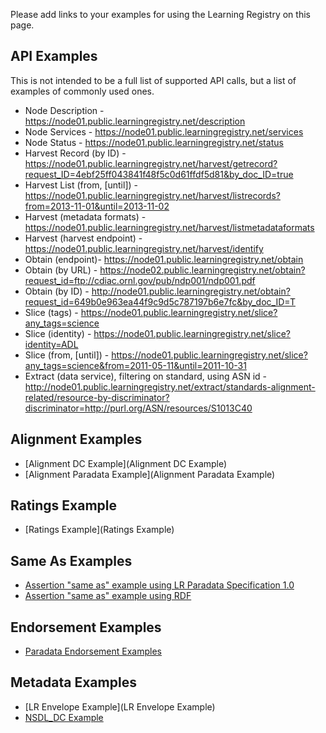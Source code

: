 Please add links to your examples for using the Learning Registry on this page.

## API Examples
This is not intended to be a full list of supported API calls, but a list of examples of commonly used ones.
* Node Description - https://node01.public.learningregistry.net/description
* Node Services - https://node01.public.learningregistry.net/services
* Node Status - https://node01.public.learningregistry.net/status
* Harvest Record (by ID) - https://node01.public.learningregistry.net/harvest/getrecord?request_ID=4ebf25ff043841f48f5c0d61ffdf5d81&by_doc_ID=true
* Harvest List (from, [until]) - https://node01.public.learningregistry.net/harvest/listrecords?from=2013-11-01&until=2013-11-02
* Harvest (metadata formats) - https://node01.public.learningregistry.net/harvest/listmetadataformats
* Harvest (harvest endpoint) - https://node01.public.learningregistry.net/harvest/identify
* Obtain (endpoint)- https://node01.public.learningregistry.net/obtain
* Obtain (by URL) - https://node02.public.learningregistry.net/obtain?request_id=ftp://cdiac.ornl.gov/pub/ndp001/ndp001.pdf
* Obtain (by ID) - http://node01.public.learningregistry.net/obtain?request_id=649b0e963ea44f9c9d5c787197b6e7fc&by_doc_ID=T
* Slice (tags) - https://node01.public.learningregistry.net/slice?any_tags=science
* Slice (identity) - https://node01.public.learningregistry.net/slice?identity=ADL
* Slice (from, [until]) - https://node01.public.learningregistry.net/slice?any_tags=science&from=2011-05-11&until=2011-10-31
* Extract (data service), filtering on standard, using ASN id  - http://node01.public.learningregistry.net/extract/standards-alignment-related/resource-by-discriminator?discriminator=http://purl.org/ASN/resources/S1013C40 


## Alignment Examples
* [Alignment DC Example](Alignment DC Example)
* [Alignment Paradata Example](Alignment Paradata Example)

## Ratings Example
* [Ratings Example](Ratings Example)

## Same As Examples
* [Assertion "same as" example using LR Paradata Specification 1.0](Assertion-%22same-as%22-example-using-LR-Paradata-Specification-1.0)
* [Assertion "same as" example using RDF](https://github.com/LearningRegistry/LearningRegistry/wiki/Assertion-%22same-as%22-example-using-RDF)

## Endorsement Examples
* [Paradata Endorsement Examples](Paradata-Endorsement-Examples)

## Metadata Examples
* [LR Envelope Example](LR Envelope Example)
* [NSDL_DC Example](NSDL-DC-Example)